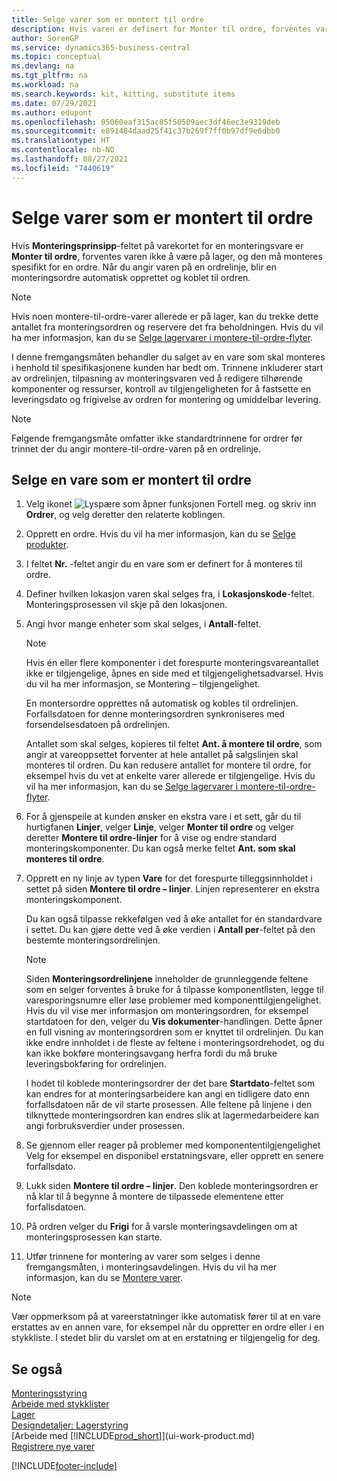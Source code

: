 ```yaml
---
title: Selge varer som er montert til ordre
description: Hvis varen er definert for Monter til ordre, forventes varen ikke å være på lager, og den må monteres spesifikt for en ordre.
author: SorenGP
ms.service: dynamics365-business-central
ms.topic: conceptual
ms.devlang: na
ms.tgt_pltfrm: na
ms.workload: na
ms.search.keywords: kit, kitting, substitute items
ms.date: 07/29/2021
ms.author: edupont
ms.openlocfilehash: 05060eaf315ac85f50509aec3df46ec3e9319deb
ms.sourcegitcommit: e891484daad25f41c37b269f7ff0b97df9e6dbb0
ms.translationtype: HT
ms.contentlocale: nb-NO
ms.lasthandoff: 08/27/2021
ms.locfileid: "7440619"
---
```

# <a name="sell-items-assembled-to-order"></a>Selge varer som er montert til ordre
Hvis **Monteringsprinsipp**-feltet på varekortet for en monteringsvare er **Monter til ordre**, forventes varen ikke å være på lager, og den må monteres spesifikt for en ordre. Når du angir varen på en ordrelinje, blir en monteringsordre automatisk opprettet og koblet til ordren.  

> [!NOTE]  
>  Hvis noen montere-til-ordre-varer allerede er på lager, kan du trekke dette antallet fra monteringsordren og reservere det fra beholdningen. Hvis du vil ha mer informasjon, kan du se [Selge lagervarer i montere-til-ordre-flyter](assembly-how-to-sell-assemble-to-order-items-and-inventory-items-together.md).  

I denne fremgangsmåten behandler du salget av en vare som skal monteres i henhold til spesifikasjonene kunden har bedt om. Trinnene inkluderer start av ordrelinjen, tilpasning av monteringsvaren ved å redigere tilhørende komponenter og ressurser, kontroll av tilgjengeligheten for å fastsette en leveringsdato og frigivelse av ordren for montering og umiddelbar levering.  

> [!NOTE]  
>  Følgende fremgangsmåte omfatter ikke standardtrinnene for ordrer før trinnet der du angir montere-til-ordre-varen på en ordrelinje.  

## <a name="to-sell-an-item-that-is-assembled-to-order"></a>Selge en vare som er montert til ordre  
1.  Velg ikonet ![Lyspære som åpner funksjonen Fortell meg.](media/ui-search/search_small.png "Fortell hva du vil gjøre") og skriv inn **Ordrer**, og velg deretter den relaterte koblingen.  
2.  Opprett en ordre. Hvis du vil ha mer informasjon, kan du se [Selge produkter](sales-how-sell-products.md).  
3.  I feltet **Nr.** -feltet angir du en vare som er definert for å monteres til ordre.  
4.  Definer hvilken lokasjon varen skal selges fra, i **Lokasjonskode**-feltet. Monteringsprosessen vil skje på den lokasjonen.  
5.  Angi hvor mange enheter som skal selges, i **Antall**-feltet.  

    > [!NOTE]  
    >  Hvis én eller flere komponenter i det forespurte monteringsvareantallet ikke er tilgjengelige, åpnes en side med et tilgjengelighetsadvarsel. Hvis du vil ha mer informasjon, se Montering – tilgjengelighet.  

    En montersordre opprettes nå automatisk og kobles til ordrelinjen. Forfallsdatoen for denne monteringsordren synkroniseres med forsendelsesdatoen på ordrelinjen.  

    Antallet som skal selges, kopieres til feltet **Ant. å montere til ordre**, som angir at vareoppsettet forventer at hele antallet på salgslinjen skal monteres til ordren. Du kan redusere antallet for montere til ordre, for eksempel hvis du vet at enkelte varer allerede er tilgjengelige. Hvis du vil ha mer informasjon, kan du se [Selge lagervarer i montere-til-ordre-flyter](assembly-how-to-sell-inventory-items-in-assemble-to-order-flows.md).  

6.  For å gjenspeile at kunden ønsker en ekstra vare i et sett, går du til hurtigfanen **Linjer**, velger **Linje**, velger **Monter til ordre** og velger deretter **Montere til ordre-linjer** for å vise og endre standard monteringskomponenter. Du kan også merke feltet **Ant. som skal monteres til ordre**.  
7.  Opprett en ny linje av typen **Vare** for det forespurte tilleggsinnholdet i settet på siden **Montere til ordre – linjer**. Linjen representerer en ekstra monteringskomponent.  

    Du kan også tilpasse rekkefølgen ved å øke antallet for én standardvare i settet. Du kan gjøre dette ved å øke verdien i **Antall per**-feltet på den bestemte monteringsordrelinjen.  

    > [!NOTE]  
    >  Siden **Monteringsordrelinjene** inneholder de grunnleggende feltene som en selger forventes å bruke for å tilpasse komponentlisten, legge til varesporingsnumre eller løse problemer med komponenttilgjengelighet. Hvis du vil vise mer informasjon om monteringsordren, for eksempel startdatoen for den, velger du **Vis dokumenter**-handlingen. Dette åpner en full visning av monteringsordren som er knyttet til ordrelinjen. Du kan ikke endre innholdet i de fleste av feltene i monteringsordrehodet, og du kan ikke bokføre monteringsavgang herfra fordi du må bruke leveringsbokføring for ordrelinjen.  
    >   
    >  I hodet til koblede monteringsordrer der det bare **Startdato**-feltet som kan endres for at monteringsarbeidere kan angi en tidligere dato enn forfallsdatoen når de vil starte prosessen. Alle feltene på linjene i den tilknyttede monteringsordren kan endres slik at lagermedarbeidere kan angi forbruksverdier under prosessen.  

8.  Se gjennom eller reager på problemer med komponententilgjengelighet Velg for eksempel en disponibel erstatningsvare, eller opprett en senere forfallsdato.  
9. Lukk siden **Montere til ordre – linjer**. Den koblede monteringsordren er nå klar til å begynne å montere de tilpassede elementene etter forfallsdatoen.  
10. På ordren velger du **Frigi** for å varsle monteringsavdelingen om at monteringsprosessen kan starte.  
11. Utfør trinnene for montering av varer som selges i denne fremgangsmåten, i monteringsavdelingen. Hvis du vil ha mer informasjon, kan du se [Montere varer](assembly-how-to-assemble-items.md).  

> [!NOTE]  
> Vær oppmerksom på at vareerstatninger ikke automatisk fører til at en vare erstattes av en annen vare, for eksempel når du oppretter en ordre eller i en stykkliste. I stedet blir du varslet om at en erstatning er tilgjengelig for deg.

## <a name="see-also"></a>Se også  
[Monteringsstyring](assembly-assemble-items.md)  
[Arbeide med stykklister](inventory-how-work-BOMs.md)  
[Lager](inventory-manage-inventory.md)  
[Designdetaljer: Lagerstyring](design-details-warehouse-management.md)  
[Arbeide med [!INCLUDE[prod_short](includes/prod_short.md)]](ui-work-product.md)  
[Registrere nye varer](inventory-how-register-new-items.md)

[!INCLUDE[footer-include](includes/footer-banner.md)]